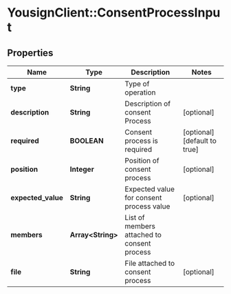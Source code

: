 # YousignClient::ConsentProcessInput

## Properties
Name | Type | Description | Notes
------------ | ------------- | ------------- | -------------
**type** | **String** | Type of operation | 
**description** | **String** | Description of consent Process | [optional] 
**required** | **BOOLEAN** | Consent process is required | [optional] [default to true]
**position** | **Integer** | Position of consent process | [optional] 
**expected_value** | **String** | Expected value for consent process value | [optional] 
**members** | **Array&lt;String&gt;** | List of members attached to consent process | 
**file** | **String** | File attached to consent process | [optional] 


